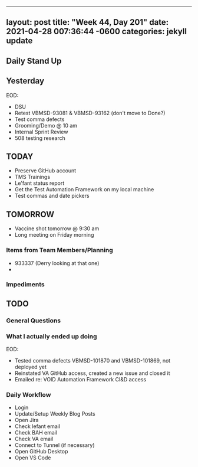 
---
layout: post
title:  "Week 44, Day 201"
date:   2021-04-28 007:36:44 -0600
categories: jekyll update
---

## Daily Stand Up
## Yesterday
EOD:
* DSU
* Retest VBMSD-93081 & VBMSD-93162 (don't move to Done?)
* Test comma defects
* Grooming/Demo @ 10 am
* Internal Sprint Review
* 508 testing research


## TODAY
* Preserve GitHub account
* TMS Trainings
* Le'fant status report
* Get the Test Automation Framework on my local machine
* Test commas and date pickers
  
## TOMORROW
* Vaccine shot tomorrow @ 9:30 am
* Long meeting on Friday morning
### Items from Team Members/Planning
* 933337 (Derry looking at that one)
* 
### Impediments

## TODO

### General Questions  
  
### What I actually ended up doing
EOD:
* Tested comma defects VBMSD-101870 and VBMSD-101869, not deployed yet
* Reinstated VA GitHub access, created a new issue and closed it
* Emailed re: VOID Automation Framework CI&D access


  
### Daily Workflow
* Login
* Update/Setup Weekly Blog Posts
* Open Jira
* Check lefant email
* Check BAH email
* Check VA email
* Connect to Tunnel (if necessary)
* Open GitHub Desktop
* Open VS Code